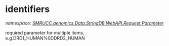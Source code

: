 ﻿# identifiers
_namespace: [SMRUCC.genomics.Data.StringDB.WebAPI.Request.Parameter](./index.md)_

required parameter for multiple items, e.g.DRD1_HUMAN%0DDRD2_HUMAN




